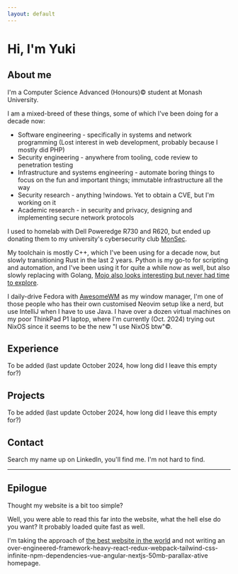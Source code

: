 ```yaml
---
layout: default
---
```


# Hi, I'm Yuki

## About me

I'm a Computer Science Advanced (Honours)© student at Monash University.

I am a mixed-breed of these things, some of which I've been doing for a decade now:
- Software engineering - specifically in systems and network programming (Lost interest in web development, probably because I mostly did PHP)
- Security engineering - anywhere from tooling, code review to penetration testing 
- Infrastructure and systems engineering - automate boring things to focus on the fun and important things; immutable infrastructure all the way
- Security research - anything !windows. Yet to obtain a CVE, but I'm working on it
- Academic research - in security and privacy, designing and implementing secure network protocols

I used to homelab with Dell Poweredge R730 and R620, but ended up donating them to my university's cybersecurity club [MonSec](https://monsec.io).

My toolchain is mostly C++, which I've been using for a decade now, but slowly transitioning Rust in the last 2 years. Python is my go-to for scripting and automation, and I've been using it for quite a while now as well, but also slowly replacing with Golang, [Mojo also looks interesting but never had time to explore](https://www.modular.com/mojo).

I daily-drive Fedora with [AwesomeWM](https://awesomewm.org/) as my window manager, I'm one of those people who has their own customised Neovim setup like a nerd, but use IntelliJ when I have to use Java. I have over a dozen virtual machines on my poor ThinkPad P1 laptop, where I'm currently (Oct. 2024) trying out NixOS since it seems to be the new "I use NixOS btw"©.

## Experience

To be added (last update October 2024, how long did I leave this empty for?)

## Projects

To be added (last update October 2024, how long did I leave this empty for?)

## Contact

Search my name up on LinkedIn, you'll find me. I'm not hard to find.

---

## Epilogue

Thought my website is a bit too simple?

Well, you were able to read this far into the website, what the hell else do you want? It probably loaded quite fast as well.

I'm taking the approach of [the best website in the world](https://motherfuckingwebsite.com) and not writing an over-engineered-framework-heavy-react-redux-webpack-tailwind-css-infinite-npm-dependencies-vue-angular-nextjs-50mb-parallax-ative homepage.
